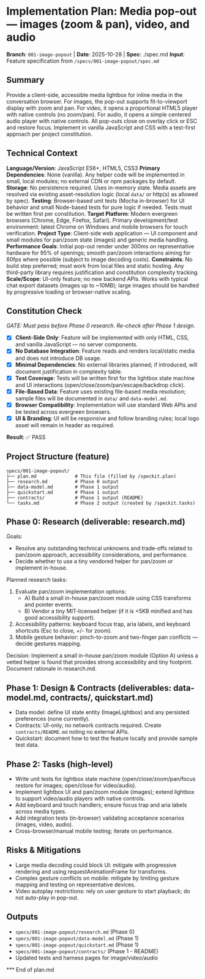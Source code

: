 # Implementation Plan: Media pop-out — images (zoom & pan), video, and audio

**Branch**: `001-image-popout` | **Date**: 2025-10-28 | **Spec**: ./spec.md
**Input**: Feature specification from `/specs/001-image-popout/spec.md`

## Summary

Provide a client-side, accessible media lightbox for inline media in the conversation browser. For images, the pop-out supports fit-to-viewport display with zoom and pan. For video, it opens a proportional HTML5 player with native controls (no zoom/pan). For audio, it opens a simple centered audio player with native controls. All pop-outs close on overlay click or ESC and restore focus. Implement in vanilla JavaScript and CSS with a test-first approach per project constitution.

## Technical Context

**Language/Version**: JavaScript ES6+, HTML5, CSS3
**Primary Dependencies**: None (vanilla). Any helper code will be implemented in small, local modules; no external CDN or npm packages by default.
**Storage**: No persistence required. Uses in-memory state. Media assets are resolved via existing asset-resolution logic (local `data/` or http(s) as allowed by spec).
**Testing**: Browser-based unit tests (Mocha in-browser) for UI behavior and small Node-based tests for pure logic if needed. Tests must be written first per constitution.
**Target Platform**: Modern evergreen browsers (Chrome, Edge, Firefox, Safari). Primary development/test environment: latest Chrome on Windows and mobile browsers for touch verification.
**Project Type**: Client-side web application — UI component and small modules for pan/zoom state (images) and generic media handling.
**Performance Goals**: Initial pop-out render under 300ms on representative hardware for 95% of openings; smooth pan/zoom interactions aiming for 60fps where possible (subject to image decoding costs).
**Constraints**: No build step preferred; must work from local files and static hosting. Any third-party library requires justification and constitution complexity tracking.
**Scale/Scope**: UI-only feature; no new backend APIs. Works with typical chat export datasets (images up to ~10MB); large images should be handled by progressive loading or browser-native scaling.

## Constitution Check

*GATE: Must pass before Phase 0 research. Re-check after Phase 1 design.*

- [x] **Client-Side Only**: Feature will be implemented with only HTML, CSS, and vanilla JavaScript — no server components.
- [x] **No Database Integration**: Feature reads and renders local/static media and does not introduce DB usage.
- [x] **Minimal Dependencies**: No external libraries planned; if introduced, will document justification in complexity table.
- [x] **Test Coverage**: Tests will be written first for the lightbox state machine and UI interactions (open/close/zoom/pan/escape/backdrop click).
- [x] **File-Based Data**: Feature uses existing file-based media resolution; sample files will be documented in `data/` and `data-model.md`.
- [x] **Browser Compatibility**: Implementation will use standard Web APIs and be tested across evergreen browsers.
- [x] **UI & Branding**: UI will be responsive and follow branding rules; local logo asset will remain in header as required.

**Result**: ✅ PASS

## Project Structure (feature)

```
specs/001-image-popout/
├── plan.md              # This file (filled by /speckit.plan)
├── research.md          # Phase 0 output
├── data-model.md        # Phase 1 output
├── quickstart.md        # Phase 1 output
├── contracts/           # Phase 1 output (README)
└── tasks.md             # Phase 2 output (created by /speckit.tasks)
```

## Phase 0: Research (deliverable: research.md)

Goals:
- Resolve any outstanding technical unknowns and trade-offs related to pan/zoom approach, accessibility considerations, and performance.
- Decide whether to use a tiny vendored helper for pan/zoom or implement in-house.

Planned research tasks:
1. Evaluate pan/zoom implementation options:
   - A) Build a small in-house pan/zoom module using CSS transforms and pointer events.
   - B) Vendor a tiny MIT-licensed helper (if it is <5KB minified and has good accessibility support).
2. Accessibility patterns: keyboard focus trap, aria labels, and keyboard shortcuts (Esc to close, +/- for zoom).
3. Mobile gesture behavior: pinch-to-zoom and two-finger pan conflicts — decide gestures mapping.

Decision: Implement a small in-house pan/zoom module (Option A) unless a vetted helper is found that provides strong accessibility and tiny footprint. Document rationale in research.md.

## Phase 1: Design & Contracts (deliverables: data-model.md, contracts/, quickstart.md)

- Data model: define UI state entity (ImageLightbox) and any persisted preferences (none currently).
- Contracts: UI-only; no network contracts required. Create `contracts/README.md` noting no external APIs.
- Quickstart: document how to test the feature locally and provide sample test data.

## Phase 2: Tasks (high-level)

- Write unit tests for lightbox state machine (open/close/zoom/pan/focus restore for images; open/close for video/audio).
- Implement lightbox UI and pan/zoom module (images); extend lightbox to support video/audio players with native controls.
- Add keyboard and touch handlers; ensure focus trap and aria labels across media types.
- Add integration tests (in-browser) validating acceptance scenarios (images, video, audio).
- Cross-browser/manual mobile testing; iterate on performance.

## Risks & Mitigations

- Large media decoding could block UI: mitigate with progressive rendering and using requestAnimationFrame for transforms.
- Complex gesture conflicts on mobile: mitigate by limiting gesture mapping and testing on representative devices.
- Video autoplay restrictions: rely on user gesture to start playback; do not auto-play in pop-out.

## Outputs

- `specs/001-image-popout/research.md` (Phase 0)
- `specs/001-image-popout/data-model.md` (Phase 1)
- `specs/001-image-popout/quickstart.md` (Phase 1)
- `specs/001-image-popout/contracts/` (Phase 1 - README)
 - Updated tests and harness pages for image/video/audio

*** End of plan.md
